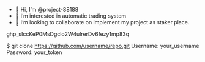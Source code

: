 - 👋 Hi, I’m @project-88188
- 👀 I’m interested in automatic trading system
- 💞️ I’m looking to collaborate on implement my project as staker place. 

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

$ git clone https://github.com/username/repo.git
Username: your_username
Password: your_token

<!---
project-88188/project-88188 is a ✨ special ✨ repository because its `README.md` (this file) appears on your GitHub profile.
You can click the Preview link to take a look at your changes.
--->
